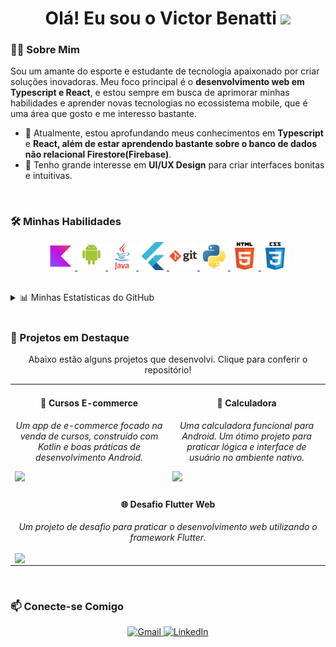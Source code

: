 <div align="center">
  <h1>
    Olá! Eu sou o Victor Benatti 
    <img src="https://media.giphy.com/media/hvRJCLFzcasrR4ia7z/giphy.gif" width="30px"/>
  </h1>
</div>

### 👨‍💻 Sobre Mim
<p>
  Sou um amante do esporte e estudante de tecnologia apaixonado por criar soluções inovadoras. Meu foco principal é o <strong>desenvolvimento web em Typescript e React</strong>, e estou sempre em busca de aprimorar minhas habilidades e aprender novas tecnologias no ecossistema mobile, que é uma área que gosto e me interesso bastante.
</p>

- 🌱 Atualmente, estou aprofundando meus conhecimentos em **Typescript** e **React, além de estar aprendendo bastante sobre o banco de dados não relacional Firestore(Firebase)**.
- 🤔 Tenho grande interesse em **UI/UX Design** para criar interfaces bonitas e intuitivas.

<br>

### 🛠️ Minhas Habilidades
<p align="center">
  <a href="https://kotlinlang.org" target="_blank" rel="noreferrer">
    <img src="https://raw.githubusercontent.com/devicons/devicon/master/icons/kotlin/kotlin-original.svg" alt="kotlin" width="45" height="45"/>
  </a>
  <a href="https://developer.android.com" target="_blank" rel="noreferrer">
    <img src="https://raw.githubusercontent.com/devicons/devicon/master/icons/android/android-original-wordmark.svg" alt="android" width="45" height="45"/>
  </a>
  <a href="https://www.java.com" target="_blank" rel="noreferrer">
    <img src="https://raw.githubusercontent.com/devicons/devicon/master/icons/java/java-original-wordmark.svg" alt="java" width="45" height="45"/>
  </a>
  <a href="https://flutter.dev" target="_blank" rel="noreferrer">
    <img src="https://raw.githubusercontent.com/devicons/devicon/master/icons/flutter/flutter-original.svg" alt="flutter" width="45" height="45"/>
  </a>
  <a href="https://git-scm.com/" target="_blank" rel="noreferrer">
    <img src="https://raw.githubusercontent.com/devicons/devicon/master/icons/git/git-original-wordmark.svg" alt="git" width="45" height="45"/>
  </a>
  <a href="https://www.python.org" target="_blank" rel="noreferrer">
    <img src="https://raw.githubusercontent.com/devicons/devicon/master/icons/python/python-original.svg" alt="python" width="45" height="45"/>
  </a>
  <a href="https://developer.mozilla.org/pt-BR/docs/Web/HTML" target="_blank" rel="noreferrer">
    <img src="https://raw.githubusercontent.com/devicons/devicon/master/icons/html5/html5-original-wordmark.svg" alt="html5" width="45" height="45"/>
  </a>
  <a href="https://developer.mozilla.org/pt-BR/docs/Web/CSS" target="_blank" rel="noreferrer">
    <img src="https://raw.githubusercontent.com/devicons/devicon/master/icons/css3/css3-original-wordmark.svg" alt="css3" width="45" height="45"/>
  </a>
</p>

<br>

<details>
  <summary>📊 Minhas Estatísticas do GitHub</summary>
  <br>
  <p align="center">
    <a href="https://github.com/victorbenatti">
      <img height="180em" src="https://github-readme-stats.vercel.app/api?username=victorbenatti&show_icons=true&theme=tokyonight&include_all_commits=true&count_private=true&hide_border=true&line_height=21"/>
      <img height="180em" src="https://github-readme-stats.vercel.app/api/top-langs/?username=victorbenatti&layout=compact&langs_count=8&theme=tokyonight&hide_border=true"/>
    </a>
  </p>
  <p align="center">
    <img src="https://github-readme-streak-stats.herokuapp.com/?user=victorbenatti&theme=tokyonight&hide_border=false&date_format=j%20M%5B%20Y%5D" alt="Minhas Contribuições Streak">
  </p>
</details>

<br>

### 🚀 Projetos em Destaque
<p align="center">Abaixo estão alguns projetos que desenvolvi. Clique para conferir o repositório!</p>

<table align="center">
  <tr>
    <td width="50%" valign="top">
      <h4 align="center">🛒 Cursos E-commerce</h4>
      <p align="center"><i>Um app de e-commerce focado na venda de cursos, construído com Kotlin e boas práticas de desenvolvimento Android.</i></p>
      <a href="https://github.com/victorbenatti/cursosEcom" target="_blank">
        <img src="https://github-readme-stats.vercel.app/api/pin/?username=victorbenatti&repo=cursosEcom&theme=tokyonight&description_lines_count=2" />
      </a>
    </td>
    <td width="50%" valign="top">
      <h4 align="center">📱 Calculadora</h4>
      <p align="center"><i>Uma calculadora funcional para Android. Um ótimo projeto para praticar lógica e interface de usuário no ambiente nativo.</i></p>
      <a href="https://github.com/victorbenatti/CalculatorApp" target="_blank">
        <img src="https://github-readme-stats.vercel.app/api/pin/?username=victorbenatti&repo=CalculatorApp&theme=tokyonight&description_lines_count=2" />
      </a>
    </td>
  </tr>
  <tr>
    <td colspan="2" valign="top">
      <h4 align="center">🌐 Desafio Flutter Web</h4>
      <p align="center"><i>Um projeto de desafio para praticar o desenvolvimento web utilizando o framework Flutter.</i></p>
      <a href="https://github.com/victorbenatti/desafio-flutter-web" target="_blank">
        <img align="center" src="https://github-readme-stats.vercel.app/api/pin/?username=victorbenatti&repo=desafio-flutter-web&theme=tokyonight&description_lines_count=2" />
      </a>
    </td>
  </tr>
</table>

<br>

### 📫 Conecte-se Comigo
<p align="center">
  <a href="mailto:victorbenatti13@gmail.com">
    <img src="https://img.shields.io/badge/Gmail-D14836?style=for-the-badge&logo=gmail&logoColor=white" alt="Gmail"/>
  </a>
  <a href="https://www.linkedin.com/in/victor-benatti-681551287/" target="_blank">
    <img src="https://img.shields.io/badge/LinkedIn-0077B5?style=for-the-badge&logo=linkedin&logoColor=white" alt="LinkedIn"/>
  </a>
</p>
